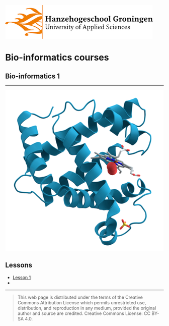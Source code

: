 ![Hanze](../hanze/hanze.png)

# Bio-informatics courses

## Bio-informatics 1
---

![Pic](./pics/fig1.png)

## Lessons
- [Lesson 1](./basic_skills.md)
- 
--- 


>This web page is distributed under the terms of the Creative Commons Attribution License which permits unrestricted use, distribution, and reproduction in any medium, provided the original author and source are credited.
>Creative Commons License: CC BY-SA 4.0.

